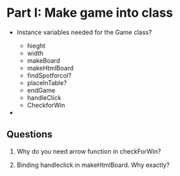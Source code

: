 # Part I: Make game into class

- Instance variables needed for the Game class?
    - hieght
    - width
    - makeBoard
    - makeHtmlBoard
    - findSpotforcol?
    - placeInTable?
    - endGame
    - handleClick
    - CheckforWin

- 

## Questions

1. Why do you need arrow function in checkForWin?

2. Binding handleclick in makeHtmlBoard. Why exactly?

